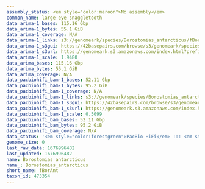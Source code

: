 ```yaml
---
assembly_status: <em style="color:maroon">No assembly</em>
common_name: large-eye snaggletooth
data_arima-1_bases: 115.16 Gbp
data_arima-1_bytes: 55.1 GiB
data_arima-1_coverage: N/A
data_arima-1_links: s3://genomeark/species/Borostomias_antarcticus/fBorAnt1/genomic_data/arima/<br>
data_arima-1_s3gui: https://42basepairs.com/browse/s3/genomeark/species/Borostomias_antarcticus/fBorAnt1/genomic_data/arima/
data_arima-1_s3url: https://genomeark.s3.amazonaws.com/index.html?prefix=species/Borostomias_antarcticus/fBorAnt1/genomic_data/arima/
data_arima-1_scale: 1.9480
data_arima_bases: 115.16 Gbp
data_arima_bytes: 55.1 GiB
data_arima_coverage: N/A
data_pacbiohifi_bam-1_bases: 52.11 Gbp
data_pacbiohifi_bam-1_bytes: 95.2 GiB
data_pacbiohifi_bam-1_coverage: N/A
data_pacbiohifi_bam-1_links: s3://genomeark/species/Borostomias_antarcticus/fBorAnt1/genomic_data/pacbio_hifi/<br>
data_pacbiohifi_bam-1_s3gui: https://42basepairs.com/browse/s3/genomeark/species/Borostomias_antarcticus/fBorAnt1/genomic_data/pacbio_hifi/
data_pacbiohifi_bam-1_s3url: https://genomeark.s3.amazonaws.com/index.html?prefix=species/Borostomias_antarcticus/fBorAnt1/genomic_data/pacbio_hifi/
data_pacbiohifi_bam-1_scale: 0.5099
data_pacbiohifi_bam_bases: 52.11 Gbp
data_pacbiohifi_bam_bytes: 95.2 GiB
data_pacbiohifi_bam_coverage: N/A
data_status: '<em style="color:forestgreen">PacBio HiFi</em> ::: <em style="color:forestgreen">Arima</em>'
genome_size: 0
last_raw_data: 1676996482
last_updated: 1676996482
name: Borostomias antarcticus
name_: Borostomias_antarcticus
short_name: fBorAnt
taxon_id: 473354
---
```

